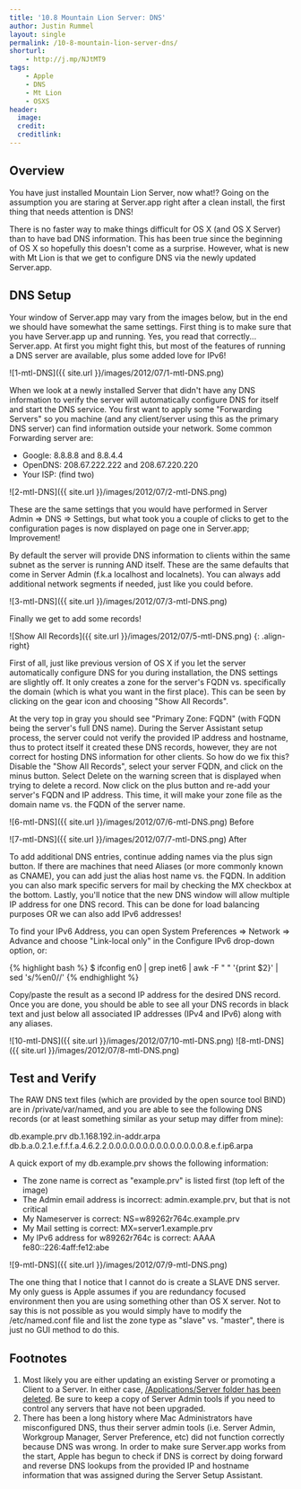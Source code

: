 ```yaml
---
title: '10.8 Mountain Lion Server: DNS'
author: Justin Rummel
layout: single
permalink: /10-8-mountain-lion-server-dns/
shorturl:
    - http://j.mp/NJtMT9
tags:
    - Apple
    - DNS
    - Mt Lion
    - OSXS
header:
  image:
  credit:
  creditlink:
---
```

Overview
---
You have just installed Mountain Lion Server, now what!? Going on the assumption you are staring at Server.app right after a clean install, the first thing that needs attention is DNS!

There is no faster way to make things difficult for OS X (and OS X Server) than to have bad DNS information. This has been true since the beginning of OS X so hopefully this doesn't come as a surprise. However, what is new with Mt Lion is that we get to configure DNS via the newly updated Server.app.

DNS Setup
---
Your window of Server.app may vary from the images below, but in the end we should have somewhat the same settings. First thing is to make sure that you have Server.app up and running. Yes, you read that correctly... Server.app. At first you might fight this, but most of the features of running a DNS server are available, plus some added love for IPv6!

![1-mtl-DNS]({{ site.url }}/images/2012/07/1-mtl-DNS.png)

When we look at a newly installed Server that didn't have any DNS information to verify the server will automatically configure DNS for itself and start the DNS service. You first want to apply some "Forwarding Servers" so you machine (and any client/server using this as the primary DNS server) can find information outside your network. Some common Forwarding server are:

*   Google: 8.8.8.8 and 8.8.4.4
*   OpenDNS: 208.67.222.222 and 208.67.220.220
*   Your ISP: (find two)

![2-mtl-DNS]({{ site.url }}/images/2012/07/2-mtl-DNS.png)

These are the same settings that you would have performed in Server Admin => DNS => Settings, but what took you a couple of clicks to get to the configuration pages is now displayed on page one in Server.app; Improvement!

By default the server will provide DNS information to clients within the same subnet as the server is running AND itself. These are the same defaults that come in Server Admin (f.k.a localhost and localnets). You can always add additional network segments if needed, just like you could before.

![3-mtl-DNS]({{ site.url }}/images/2012/07/3-mtl-DNS.png)

Finally we get to add some records!

![Show All Records]({{ site.url }}/images/2012/07/5-mtl-DNS.png)
{: .align-right}

First of all, just like previous version of OS X if you let the server automatically configure DNS for you during installation, the DNS settings are slightly off. It only creates a zone for the server's FQDN vs. specifically the domain (which is what you want in the first place). This can be seen by clicking on the gear icon and choosing "Show All Records".

At the very top in gray you should see "Primary Zone: FQDN" (with FQDN being the server's full DNS name). During the Server Assistant setup process, the server could not verify the provided IP address and hostname, thus to protect itself it created these DNS records, however, they are not correct for hosting DNS information for other clients. So how do we fix this? Disable the "Show All Records", select your server FQDN, and click on the minus button. Select Delete on the warning screen that is displayed when trying to delete a record. Now click on the plus button and re-add your server's FQDN and IP address. This time, it will make your zone file as the domain name vs. the FQDN of the server name.

![6-mtl-DNS]({{ site.url }}/images/2012/07/6-mtl-DNS.png)
Before

![7-mtl-DNS]({{ site.url }}/images/2012/07/7-mtl-DNS.png)
After

To add additional DNS entries, continue adding names via the plus sign button. If there are machines that need Aliases (or more commonly known as CNAME), you can add just the alias host name vs. the FQDN. In addition you can also mark specific servers for mail by checking the MX checkbox at the bottom. Lastly, you'll notice that the new DNS window will allow multiple IP address for one DNS record. This can be done for load balancing purposes OR we can also add IPv6 addresses!

To find your IPv6 Address, you can open System Preferences => Network => Advance and choose "Link-local only" in the Configure IPv6 drop-down option, or:

{% highlight bash %}
$ ifconfig en0 | grep inet6 | awk -F " " '{print $2}' | sed 's/%en0//'
{% endhighlight %}

Copy/paste the result as a second IP address for the desired DNS record. Once you are done, you should be able to see all your DNS records in black text and just below all associated IP addresses (IPv4 and IPv6) along with any aliases.

![10-mtl-DNS]({{ site.url }}/images/2012/07/10-mtl-DNS.png)
![8-mtl-DNS]({{ site.url }}/images/2012/07/8-mtl-DNS.png)

Test and Verify
---
The RAW DNS text files (which are provided by the open source tool BIND) are in /private/var/named, and you are able to see the following DNS records (or at least something similar as your setup may differ from mine):

<preformated>
db.example.prv
db.1.168.192.in-addr.arpa
db.b.a.0.2.1.e.f.f.f.a.4.6.2.2.0.0.0.0.0.0.0.0.0.0.0.0.0.0.8.e.f.ip6.arpa
</preformated>

A quick export of my db.example.prv shows the following information:

*   The zone name is correct as "example.prv" is listed first (top left of the image)
*   The Admin email address is incorrect: admin.example.prv, but that is not critical
*   My Nameserver is correct: NS=w89262r764c.example.prv
*   My Mail setting is correct: MX=server1.example.prv
*   My IPv6 address for w89262r764c is correct: AAAA fe80::226:4aff:fe12:abe

![9-mtl-DNS]({{ site.url }}/images/2012/07/9-mtl-DNS.png)

The one thing that I notice that I cannot do is create a SLAVE DNS server. My only guess is Apple assumes if you are redundancy focused environment then you are using something other than OS X server. Not to say this is not possible as you would simply have to modify the /etc/named.conf file and list the zone type as "slave" vs. "master", there is just no GUI method to do this.

Footnotes
---
1.  Most likely you are either updating an existing Server or promoting a Client to a Server. In either case, [/Applications/Server folder has been deleted][apd41CA43B8-DAD1-495E-940F-5BB3339DC2AB]. Be sure to keep a copy of Server Admin tools if you need to control any servers that have not been upgraded.
2.  There has been a long history where Mac Administrators have misconfigured DNS, thus their server admin tools (i.e. Server Admin, Workgroup Manager, Server Preference, etc) did not function correctly because DNS was wrong. In order to make sure Server.app works from the start, Apple has begun to check if DNS is correct by doing forward and reverse DNS lookups from the provided IP and hostname information that was assigned during the Server Setup Assistant.

[apd41CA43B8-DAD1-495E-940F-5BB3339DC2AB]: http://help.apple.com/advancedserveradmin/mac/10.8/#apd41CA43B8-DAD1-495E-940F-5BB3339DC2AB
